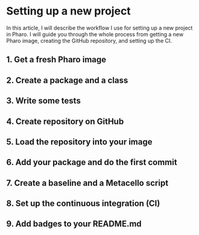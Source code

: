 # Setting up a new project

In this article, I will describe the workflow I use for setting up a new project in Pharo. I will guide you through the whole process from getting a new Pharo image, creating the GitHub repository, and setting up the CI.

## 1. Get a fresh Pharo image

## 2. Create a package and a class

## 3. Write some tests

## 4. Create repository on GitHub

## 5. Load the repository into your image

## 6. Add your package and do the first commit

## 7. Create a baseline and a Metacello script

## 8. Set up the continuous integration (CI)

## 9. Add badges to your README.md
